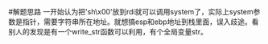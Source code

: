 #解题思路
一开始认为把'sh\x00'放到rdi就可以调用system了，实际上system参数是指针，需要字符串所在地址。就想搞esp和ebp地址到栈里面，误入歧途。看别人的发现是有一个write_str函数可以利用，有个全局变量str。